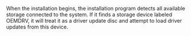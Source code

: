 When the installation begins, the installation program detects all available storage connected to the system. If it finds a storage device labeled OEMDRV, it will treat it as a driver update disc and attempt to load driver updates from this device.
